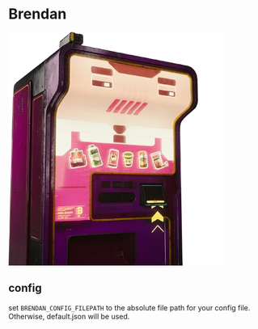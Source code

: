 # Brendan

![Picture of Brendan the S.C.S.M.](brendan.png "Brendan the S.C.S.M.")

## config

set `BRENDAN_CONFIG_FILEPATH` to the absolute file path for your config file. Otherwise, default.json will be used.